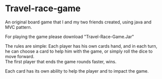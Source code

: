 # Travel-race-game
An original board game that I and my two friends created, using java and MVC pattern.

For playing the game please download "Travel-Race-Game.Jar"

The rules are simple:
Each player has his own cards hand, and in each turn, he can choose a card to help him with the game, or simply roll the dice to move forward.  
The first player that ends the game rounds faster, wins.

Each card has its own ability to help the player and to impact the game.


